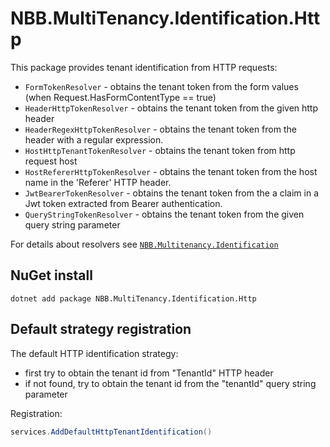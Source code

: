 # NBB.MultiTenancy.Identification.Http
This package provides tenant identification from HTTP requests:
* `FormTokenResolver` - obtains the tenant token from the form values (when Request.HasFormContentType == true)
* `HeaderHttpTokenResolver` - obtains the tenant token from the given http header
* `HeaderRegexHttpTokenResolver` - obtains the tenant token from the header with a regular expression.
* `HostHttpTenantTokenResolver` - obtains the tenant token from http request host 
* `HostRefererHttpTokenResolver` - obtains the tenant token from the host name in the 'Referer' HTTP header.
* `JwtBearerTokenResolver` - obtains the tenant token from the a claim in a Jwt token extracted from Bearer authentication.
* `QueryStringTokenResolver` - obtains the tenant token from the given query string parameter

For details about resolvers see [`NBB.Multitenancy.Identification`](../NBB.MultiTenancy.Identification#readme)

## NuGet install
```
dotnet add package NBB.MultiTenancy.Identification.Http
```

## Default strategy registration
The default HTTP identification strategy: 
* first try to obtain the tenant id from "TenantId" HTTP header
* if not found, try to obtain the tenant id from the "tenantId" query string parameter

Registration:
```csharp
services.AddDefaultHttpTenantIdentification()
```
